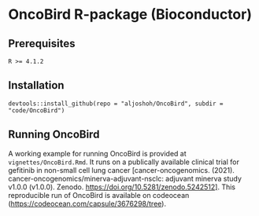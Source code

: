 # OncoBird R-package (Bioconductor)

Prerequisites
--
```
R >= 4.1.2
```

Installation
--
```
devtools::install_github(repo = "aljoshoh/OncoBird", subdir = "code/OncoBird")
```

Running OncoBird
--
A working example for running OncoBird is provided at `vignettes/OncoBird.Rmd`. It runs on a publically available clinical trial for gefitinib in non-small cell lung cancer  [cancer-oncogenomics. (2021). cancer-oncogenomics/minerva-adjuvant-nsclc: adjuvant minerva study v1.0.0 (v1.0.0). Zenodo. https://doi.org/10.5281/zenodo.5242512]. This reproducible run of OncoBird is available on codeocean (https://codeocean.com/capsule/3676298/tree).
